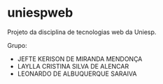 # uniespweb
Projeto da disciplina de tecnologias web da Uniesp.

Grupo:

- JEFTE KERISON DE MIRANDA MENDONÇA
- LAYLLA CRISTINA SILVA DE ALENCAR
- LEONARDO DE ALBUQUERQUE SARAIVA

